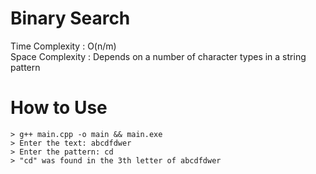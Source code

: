 # Binary Search
Time Complexity  : O(n/m)  
Space Complexity : Depends on a number of character types in a string pattern  

# How to Use
```console
> g++ main.cpp -o main && main.exe
> Enter the text: abcdfdwer
> Enter the pattern: cd
> "cd" was found in the 3th letter of abcdfdwer
```

